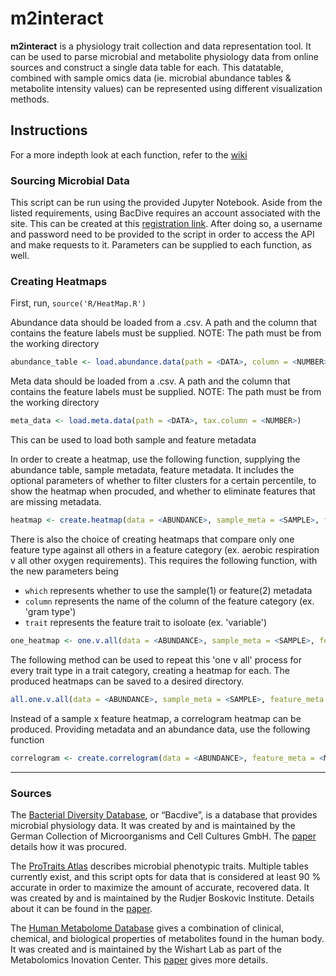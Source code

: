 # m2interact
**m2interact** is a physiology trait collection and data representation tool. It can be used to parse microbial and metabolite physiology data from online sources and construct a single data table for each. This datatable, combined with sample omics data (ie. microbial abundance tables & metabolite intensity values) can be represented using different visualization methods. 

## Instructions  
For a more indepth look at each function, refer to the [wiki](https://github.com/broadinstitute/m2interact/wiki)

### Sourcing Microbial Data 
This script can be run using the provided Jupyter Notebook. Aside from the listed requirements, using BacDive requires an account associated with the site. This can be created at this [registration link](https://bacdive.dsmz.de/api/bacdive/registration/register/). After doing so, a username and password need to be provided to the script in order to access the API and make requests to it. 
Parameters can be supplied to each function, as well.

### Creating Heatmaps
First, run, `source('R/HeatMap.R')`

Abundance data should be loaded from a .csv. A path and the column that contains the feature labels must be supplied.
NOTE: The path must be from the working directory
```R
abundance_table <- load.abundance.data(path = <DATA>, column = <NUMBER>)
```

Meta data should be loaded from a .csv. A path and the column that contains the feature labels must be supplied.
NOTE: The path must be from the working directory
```R
meta_data <- load.meta.data(path = <DATA>, tax.column = <NUMBER>)
```
This can be used to load both sample and feature metadata 

In order to create a heatmap, use the following function, supplying the abundance table, sample metadata, feature metadata. 
It includes the optional parameters of whether to filter clusters for a certain percentile, to show the heatmap when procuded, and whether to eliminate features that are missing metadata. 
```R
heatmap <- create.heatmap(data = <ABUNDANCE>, sample_meta = <SAMPLE>, feature_meta = <FEATURE>)
```

There is also the choice of creating heatmaps that compare only one feature type against all others in a feature category (ex. aerobic respiration v all other oxygen requirements). This requires the following function, with the new parameters being 
* `which` represents whether to use the sample(1) or feature(2) metadata
* `column` represents the name of the column of the feature category (ex. 'gram type')
* `trait` represents the feature trait to isoloate (ex. 'variable') 
```R
one_heatmap <- one.v.all(data = <ABUNDANCE>, sample_meta = <SAMPLE>, feature_meta = <FEATURE>, which = <NUMBER>, column = <CATEGORY>, trait = <TYPE>)
```

The following method can be used to repeat this 'one v all' process for every trait type in a trait category, creating a heatmap for each. The produced heatmaps can be saved to a desired directory. 
```R
all.one.v.all(data = <ABUNDANCE>, sample_meta = <SAMPLE>, feature_meta = <FEATURE>, which = <NUMBER>, column = <CATEGORY>, directory = <PATH>)
```

Instead of a sample x feature heatmap, a correlogram heatmap can be produced. Providing metadata and an abundance data, use the following function
```R
correlogram <- create.correlogram(data = <ABUNDANCE>, feature_meta = <METADATA>, show = TRUE)
```

------------------------------------------------------------------------------------------------------------------------------

### Sources 
The [Bacterial Diversity Database](https://bacdive.dsmz.de), or “Bacdive”, is a database that provides microbial physiology data. It was created by and is maintained by the German Collection of Microorganisms and Cell Cultures GmbH. The [paper](https://academic.oup.com/nar/article/47/D1/D631/5106998) details how it was procured. 

The [ProTraits Atlas](http://protraits.irb.hr) describes microbial phenotypic traits. Multiple tables currently exist, and this script opts for data that is considered at least 90 % accurate in order to maximize the amount of accurate, recovered data. It was created by and is maintained by the Rudjer Boskovic Institute. Details about it can be found in the [paper](https://academic.oup.com/nar/article/44/21/10074/2290929). 

The [Human Metabolome Database](http://www.hmdb.ca) gives a combination of clinical, chemical, and biological properties of metabolites found in the human body. It was created and is maintained by the Wishart Lab as part of the Metabolomics Inovation Center. This [paper](https://www.ncbi.nlm.nih.gov/pmc/articles/PMC5753273/) gives more details. 
